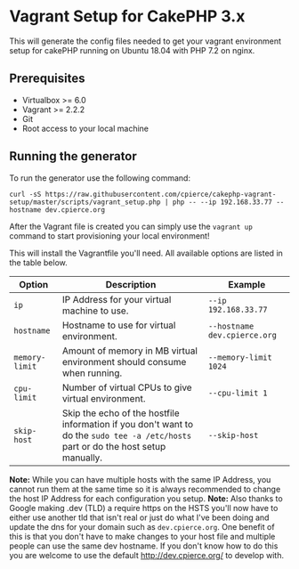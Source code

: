 # Vagrant Setup for CakePHP 3.x

This will generate the config files needed to get your vagrant environment setup for cakePHP running on Ubuntu 18.04 with PHP 7.2 on nginx.

## Prerequisites

- Virtualbox >= 6.0
- Vagrant >= 2.2.2
- Git
- Root access to your local machine

## Running the generator

To run the generator use the following command:

```
curl -sS https://raw.githubusercontent.com/cpierce/cakephp-vagrant-setup/master/scripts/vagrant_setup.php | php -- --ip 192.168.33.77 --hostname dev.cpierce.org
```

After the Vagrant file is created you can simply use the `vagrant up` command to start provisioning your local environment!

This will install the Vagrantfile you'll need. All available options are listed in the table below.

| Option           | Description                                                             | Example                      |
|------------------|-------------------------------------------------------------------------|------------------------------|
| `ip`           | IP Address for your virtual machine to use.                             | `--ip 192.168.33.77` |
| `hostname`     | Hostname to use for virtual environment.                                | `--hostname dev.cpierce.org`     |
| `memory-limit` | Amount of memory in MB virtual environment should consume when running. | `--memory-limit 1024`        |
| `cpu-limit`    | Number of virtual CPUs to give virtual environment.                     | `--cpu-limit 1`              |
| `skip-host`    | Skip the echo of the hostfile information if you don't want to do the `sudo tee -a /etc/hosts` part or do the host setup manually.                          | `--skip-host` |

**Note:** While you can have multiple hosts with the same IP Address, you cannot run them at the same time so it is always recommended to change the host IP Address for each configuration you setup.
**Note:** Also thanks to Google making .dev (TLD) a require https on the HSTS you'll now have to either use another tld that isn't real or just do what I've been doing and update the dns for your domain such
as `dev.cpierce.org`.  One benefit of this is that you don't have to make changes to your host file and multiple people can use the same dev hostname. If you don't know how to do this you are welcome to use
the default http://dev.cpierce.org/ to develop with.
